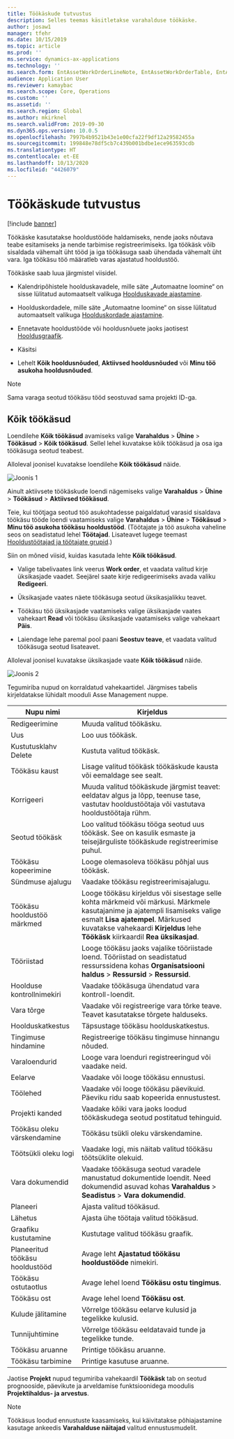 ```yaml
---
title: Töökäskude tutvustus
description: Selles teemas käsitletakse varahalduse töökäske.
author: josaw1
manager: tfehr
ms.date: 10/15/2019
ms.topic: article
ms.prod: ''
ms.service: dynamics-ax-applications
ms.technology: ''
ms.search.form: EntAssetWorkOrderLineNote, EntAssetWorkOrderTable, EntAssetWorkOrderActive, EntAssetWorkOrderHoursInfoPart, EntAssetWorkOrderLineListPage, EntAssetWorkOrderAddObjectBOMItem, EntAssetWorkOrderTablePoolAdd, EntAssetWorkOrderPurchReqListPagePreviewPane, EntAssetWorkOrderPoolReferenceAdd, EntAssetWorkOrderWorkspace, EntAssetWorkOrderTableAdjust, EntAssetWorkOrderGantt, EntAssetWorkOrderNotes, EntAssetWorkOrderActivePart, EntAssetWorkOrderTableInfoPart, EntAssetWorkOrderLineListPagePreviewPane, EntAssetWorkOrderTool, EntAssetMobileWorkOrderLineDetails, EntAssetMobileWorkOrderLineList, EntAssetMobileWorkOrderDetails
audience: Application User
ms.reviewer: kamaybac
ms.search.scope: Core, Operations
ms.custom: ''
ms.assetid: ''
ms.search.region: Global
ms.author: mkirknel
ms.search.validFrom: 2019-09-30
ms.dyn365.ops.version: 10.0.5
ms.openlocfilehash: 7997b4b9521b43e1e00cfa22f9df12a29582455a
ms.sourcegitcommit: 199848e78df5cb7c439b001bdbe1ece963593cdb
ms.translationtype: HT
ms.contentlocale: et-EE
ms.lasthandoff: 10/13/2020
ms.locfileid: "4426079"
---
```

# <a name="introduction-to-work-orders"></a>Töökäskude tutvustus

[!include [banner](../../includes/banner.md)]



Töökäske kasutatakse hooldustööde haldamiseks, nende jaoks nõutava teabe esitamiseks ja nende tarbimise registreerimiseks. Iga töökäsk võib sisaldada vähemalt üht tööd ja iga töökäsuga saab ühendada vähemalt üht vara. Iga töökäsu töö määratleb varas ajastatud hooldustöö.

Töökäske saab luua järgmistel viisidel.

- Kalendripõhistele hoolduskavadele, mille säte „Automaatne loomine“ on sisse lülitatud automaatselt valikuga [Hoolduskavade ajastamine](../preventive-and-reactive-maintenance/schedule-maintenance-plans.md).

- Hoolduskordadele, mille säte „Automaatne loomine“ on sisse lülitatud automaatselt valikuga [Hoolduskordade ajastamine](../preventive-and-reactive-maintenance/maintenance-rounds.md).

- Ennetavate hooldustööde või hooldusnõuete jaoks jaotisest [Hooldusgraafik](../preventive-and-reactive-maintenance/maintenance-schedule.md).

- Käsitsi

- Lehelt **Kõik hooldusnõuded**, **Aktiivsed hooldusnõuded** või **Minu töö asukoha hooldusnõuded**.

>[!NOTE]
>Sama varaga seotud töökäsu tööd seostuvad sama projekti ID-ga.

## <a name="all-work-orders"></a>Kõik töökäsud

Loendilehe **Kõik töökäsud** avamiseks valige **Varahaldus** > **Ühine** > **Töökäsud** > **Kõik töökäsud**. Sellel lehel kuvatakse kõik töökäsud ja osa iga töökäsuga seotud teabest.

Alloleval joonisel kuvatakse loendilehe **Kõik töökäsud** näide.

![Joonis 1](media/01-work-orders.png)

Ainult aktiivsete töökäskude loendi nägemiseks valige **Varahaldus** > **Ühine** > **Töökäsud** > **Aktiivsed töökäsud**. 

Teie, kui töötjaga seotud töö asukohtadesse paigaldatud varasid sisaldava töökäsu tööde loendi vaatamiseks valige **Varahaldus** > **Ühine** > **Töökäsud** > **Minu töö asukoha töökäsu hooldustööd**. (Töötajate ja töö asukoha vaheline seos on seadistatud lehel **Töötajad**. Lisateavet lugege teemast [Hooldustöötajad ja töötajate grupid](../setup-for-objects/workers-and-worker-groups.md).)

Siin on mõned viisid, kuidas kasutada lehte **Kõik töökäsud**.

- Valige tabelivaates link veerus **Work order**, et vaadata valitud kirje üksikasjade vaadet. Seejärel saate kirje redigeerimiseks avada valiku **Redigeeri**.

- Üksikasjade vaates näete töökäsuga seotud üksikasjalikku teavet.  

- Töökäsu töö üksikasjade vaatamiseks valige üksikasjade vaates vahekaart **Read** või töökäsu üksikasjade vaatamiseks valige vahekaart **Päis**.  

- Laiendage lehe paremal pool paani **Seostuv teave**, et vaadata valitud töökäsuga seotud lisateavet.

Alloleval joonisel kuvatakse üksikasjade vaate **Kõik töökäsud** näide.

![Joonis 2](media/02-work-orders.png)


Tegumiriba nupud on korraldatud vahekaartidel. Järgmises tabelis kirjeldatakse lühidalt mooduli Asse Management nuppe.



| Nupu nimi                     | Kirjeldus                                                                                                                                                                                                                                                             |
|---------------------------------|-------------------------------------------------------------------------------------------------------------------------------------------------------------------------------------------------------------------------------------------------------------------------|
| Redigeerimine                            | Muuda valitud töökäsku.                                                                                                                                                                                                                                           |
| Uus                             | Loo uus töökäsk.                                                                                                                                                                                                                                                  |
| Kustutusklahv Delete                          | Kustuta valitud töökäsk.                                                                                                                                                                                                                                         |
| Töökäsu kaust                 | Lisage valitud töökäsk töökäskude kausta või eemaldage see sealt.                                                                                                                                                                                           |
| Korrigeeri                          | Muuda valitud töökäskude järgmist teavet: eeldatav algus ja lõpp, teenuse tase, vastutav hooldustöötaja või vastutava hooldustöötaja rühm.                                                                                                                                     |
| Seotud töökäsk              | Loo valitud töökäsu tööga seotud uus töökäsk. See on kasulik esmaste ja teisejärguliste töökäskude registreerimise puhul.                                                                                                                              |
| Töökäsu kopeerimine                 | Looge olemasoleva töökäsu põhjal uus töökäsk.                                                                                                                                                                                                               |
| Sündmuse ajalugu                   | Vaadake töökäsu registreerimisajalugu.                                                                                                                                                                                                                |
| Töökäsu hooldustöö märkmed                           | Looge töökäsu kirjeldus või sisestage selle kohta märkmeid või märkusi. Märkmele kasutajanime ja ajatempli lisamiseks valige esmalt **Lisa ajatempel**. Märkused kuvatakse vahekaardi **Kirjeldus** lehe **Töökäsk** kiirkaardil **Rea üksikasjad**.         |
| Tööriistad                           | Looge töökäsu jaoks vajalike tööriistade loend. Tööriistad on seadistatud ressurssidena kohas **Organisatsiooni haldus** > **Ressursid** > **Ressursid**.                                                                                                      |
| Hoolduse kontrollnimekiri           | Vaadake töökäsuga ühendatud vara kontroll-loendit.                                                                                                                                                                                                              |
| Vara tõrge                     | Vaadake või registreerige vara tõrke teave. Teavet kasutatakse tõrgete halduseks.                                                                                                                                                                                      |
| Hoolduskatkestus            | Täpsustage töökäsu hoolduskatkestus.                                                                                                                                                                                                                               |
| Tingimuse hindamine            | Registreerige töökäsu tingimuse hinnangu nõuded.                                                                                                                                                                                                             |
| Varaloendurid                 | Looge vara loenduri registreeringud või vaadake neid.                                                                                                                                                                                                                     |
| Eelarve                        | Vaadake või looge töökäsu ennustusi.                                                                                                                                                                                                                               |
| Töölehed                        | Vaadake või looge töökäsu päevikuid. Päeviku ridu saab kopeerida ennustustest.                                                                                                                                                                                         |
| Projekti kanded            | Vaadake kõiki vara jaoks loodud töökäskudega seotud postitatud tehinguid.                                                                                                                                                                                             |
| Töökäsu oleku värskendamine           | Töökäsu tsükli oleku värskendamine.                                                                                                                                                                                                                                                |
| Töötsükli oleku logi                      | Vaadake logi, mis näitab valitud töökäsu töötsüklite olekuid.                                                                                                                                                                                                                   |
| Vara dokumendid                | Vaadake töökäsuga seotud varadele manustatud dokumentide loendit. Need dokumendid asuvad kohas **Varahaldus** > **Seadistus** > **Vara dokumendid**.                                                                                                 |
| Planeeri                        | Ajasta valitud töökäsud.                                                                                                                                                                                                                                      |
| Lähetus            | Ajasta ühe töötaja valitud töökäsud.                                                                                                                                                                                                                        |
| Graafiku kustutamine                 | Kustutage valitud töökäsu graafik.                                                                                                                                                                                                                          |
| Planeeritud töökäsu hooldustööd             | Avage leht **Ajastatud töökäsu hooldustööde** nimekiri.                                                                                                                                                                                                                             |
| Töökäsu ostutaotlus | Avage lehel loend **Töökäsu ostu tingimus**.                                                                                                                                                                                                                 |
| Töökäsu ost             | Avage lehel loend **Töökäsu ost**.                                                                                                                                                                                                                             |
| Kulude jälitamine                    | Võrrelge töökäsu eelarve kulusid ja tegelikke kulusid.                                                                                                                                                                                                                |
| Tunnijuhtimine                    | Võrrelge töökäsu eeldatavaid tunde ja tegelikke tunde.                                                                                                                                                                                                                |
| Töökäsu aruanne               | Printige töökäsu aruanne.                                                                                                                                                                                                                                                |
| Töökäsu tarbimine          | Printige kasutuse aruanne.                                                                                                                                                                                                                                               |


Jaotise **Projekt** nupud tegumiriba vahekaardil **Töökäsk** tab on seotud prognooside, päevikute ja arveldamise funktsioonidega moodulis **Projektihaldus- ja arvestus**.

>[!NOTE]
>Töökäsus loodud ennustuste kaasamiseks, kui käivitatakse põhiajastamine kasutage ankeedis **Varahalduse näitajad** valitud ennustusmudelit.

